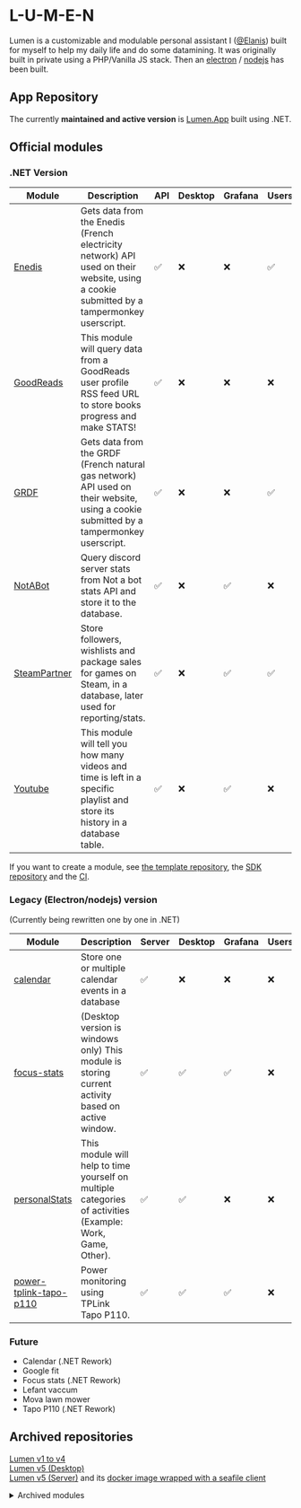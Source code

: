 # L-U-M-E-N

Lumen is a customizable and modulable personal assistant I ([@Elanis](https://github.com/Elanis)) built for myself to help my daily life and do some datamining. It was originally built in private using a PHP/Vanilla JS stack. Then an [electron](https://github.com/L-U-M-E-N/lumen-desktop) / [nodejs](https://github.com/L-U-M-E-N/lumen-server) has been built.  

## App Repository

The currently **maintained and active version** is [Lumen.App](https://github.com/L-U-M-E-N/Lumen.App) built using .NET.

## Official modules

### .NET Version

| Module | Description | API | Desktop | Grafana | Userscripts |
| --- | --- | --- | --- | --- | --- |
| [Enedis](https://github.com/L-U-M-E-N/Lumen.Modules.Enedis) | Gets data from the Enedis (French electricity network) API used on their website, using a cookie submitted by a tampermonkey userscript. | ✅ | ❌ | ❌ | ✅ |
| [GoodReads](https://github.com/L-U-M-E-N/Lumen.Modules.GoodReads) | This module will query data from a GoodReads user profile RSS feed URL to store books progress and make STATS! | ✅ | ❌ | ❌ | ❌ |
| [GRDF](https://github.com/L-U-M-E-N/Lumen.Modules.GRDF) | Gets data from the GRDF (French natural gas network) API used on their website, using a cookie submitted by a tampermonkey userscript. | ✅ | ❌ | ❌ | ✅ |
| [NotABot](https://github.com/L-U-M-E-N/Lumen.Modules.NotABot) | Query discord server stats from Not a bot stats API and store it to the database. | ✅ | ❌ | ✅ | ❌ |
| [SteamPartner](https://github.com/L-U-M-E-N/Lumen.Modules.SteamPartner) | Store followers, wishlists and package sales for games on Steam, in a database, later used for reporting/stats. | ✅ | ❌ | ✅ | ✅ |
| [Youtube](https://github.com/L-U-M-E-N/Lumen.Modules.Youtube) | This module will tell you how many videos and time is left in a specific playlist and store its history in a database table. | ✅ | ❌ | ✅ | ❌ |

If you want to create a module, see [the template repository](https://github.com/L-U-M-E-N/lumen-desktop), the [SDK repository](https://github.com/L-U-M-E-N/Lumen.Modules.Sdk) and the [CI](https://github.com/L-U-M-E-N/reusable-workflow).

### Legacy (Electron/nodejs) version

(Currently being rewritten one by one in .NET)

| Module | Description | Server | Desktop | Grafana | Userscripts |
| --- | --- | --- | --- | --- | --- |
| [calendar](https://github.com/L-U-M-E-N/lumen-module-calendar) | Store one or multiple calendar events in a database | ✅ | ❌ | ❌ | ❌ |
| [focus-stats](https://github.com/L-U-M-E-N/lumen-module-focus-stats) | (Desktop version is windows only) This module is storing current activity based on active window. | ✅ | ✅ | ✅ | ❌ |
| [personalStats](https://github.com/L-U-M-E-N/lumen-module-personalStats) | This module will help to time yourself on multiple categories of activities (Example: Work, Game, Other). | ✅ | ✅ | ❌ | ❌ |
| [power-tplink-tapo-p110](https://github.com/L-U-M-E-N/lumen-module-power-tplink-tapo-p110) | Power monitoring using TPLink Tapo P110. | ✅ | ✅ | ✅ | ❌ |

### Future

- Calendar (.NET Rework)
- Google fit
- Focus stats (.NET Rework)
- Lefant vaccum
- Mova lawn mower
- Tapo P110 (.NET Rework)

## Archived repositories

[Lumen v1 to v4](https://github.com/L-U-M-E-N/old-versions)  
[Lumen v5 (Desktop)](https://github.com/L-U-M-E-N/lumen-desktop)  
[Lumen v5 (Server)](https://github.com/L-U-M-E-N/lumen-server) and its [docker image wrapped with a seafile client](https://github.com/L-U-M-E-N/lumen-server-docker-seafile-client)

<details>
  <summary>Archived modules</summary>
  
  [Modules list repository for lumen-desktop](https://github.com/L-U-M-E-N/lumen-repository)
  
| Module | Description | Server | Desktop | Grafana | Userscripts |
| --- | --- | --- | --- | --- | --- |
| [calendar-amazonprimehistory](https://github.com/L-U-M-E-N/lumen-module-calendar-amazonprimehistory) | Store Amazon Prime watching history in the "calendar" module database | ✅ | ❌ | ❌ | ❌ |
| [calendar-netflixhistory](https://github.com/L-U-M-E-N/lumen-module-calendar-netflixhistory) | Store Netflix watching history in the "calendar" module database | ✅ | ❌ | ❌ | ❌ |
| [monitoring](https://github.com/L-U-M-E-N/lumen-module-monitoring) | This module will query every few minutes a list of website to check they are alive. | ❌ | ✅ | ❌ | ❌ |  
| [music](https://github.com/L-U-M-E-N/lumen-module-music) | This module will list local music sort them by folder, and lets you to play them. This module keeps playing music whatever is the current opened window in L.U.M.E.N. | ❌ | ✅ | ❌ | ❌ |  
| [pictureOfTheMoment](https://github.com/L-U-M-E-N/lumen-module-pictureOfTheMoment) | This module will display an image on main screen, and will change it every X minutes based on a folder filter. | ❌ | ✅ | ❌ | ❌ |  
| [steamAchievements](https://github.com/L-U-M-E-N/lumen-module-steamAchievements) | This module will display your https://achieve.games profile | ❌ | ✅ | ❌ | ❌ |  
</details>
